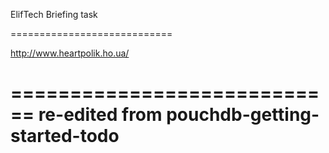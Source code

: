 ElifTech Briefing task

============================

http://www.heartpolik.ho.ua/

============================
re-edited from pouchdb-getting-started-todo
============================

